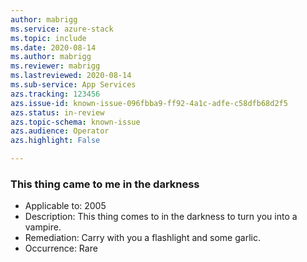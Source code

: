 ```yaml
---
author: mabrigg
ms.service: azure-stack
ms.topic: include
ms.date: 2020-08-14
ms.author: mabrigg
ms.reviewer: mabrigg
ms.lastreviewed: 2020-08-14
ms.sub-service: App Services
azs.tracking: 123456
azs.issue-id: known-issue-096fbba9-ff92-4a1c-adfe-c58dfb68d2f5
azs.status: in-review
azs.topic-schema: known-issue
azs.audience: Operator
azs.highlight: False

---
```

### This thing came to me in the darkness

- Applicable to: 2005
- Description: This thing comes to in the darkness to turn you into a vampire.
- Remediation: Carry with you a flashlight and some garlic.
- Occurrence: Rare
